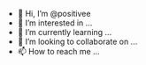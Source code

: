 - 👋 Hi, I’m @positivee
- 👀 I’m interested in ...
- 🌱 I’m currently learning ...
- 💞️ I’m looking to collaborate on ...
- 📫 How to reach me ...

<!---
positivee/positivee is a ✨ special ✨ repository because its `README.md` (this file) appears on your GitHub profile.
You can click the Preview link to take a look at your changes.
--->
